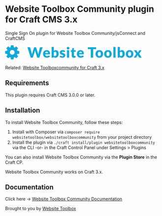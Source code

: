 # Website Toolbox Community plugin for Craft CMS 3.x

Single Sign On plugin for Website Toolbox Community/jsConnect and CraftCMS

![Screenshot](./docs/img/plugin-logo.png)

Related: [Website Toolboxcommunity for Craft 3.x](https://github.com/webtoolbox/craftcms-plugin)

## Requirements

This plugin requires Craft CMS 3.0.0 or later.

## Installation

To install Website Toolbox Community, follow these steps:

1. Install with Composer via `composer require websitetoolbox/websitetoolboxcommunity` from your project directory
2. Install the plugin via `./craft install/plugin websitetoolboxcommunity` via the CLI -or- in the Craft Control Panel under Settings > Plugins

You can also install Website Toolbox Community via the **Plugin Store** in the Craft CP.

Website Toolbox Community works on Craft 3.x.

## Documentation

Click here -> [Website Toolbox Community Documentation](https://websitetoolbox.com/plugins/websitetoolboxforum/documentation)

Brought to you by [Website Toolbox](https://websitetoolbox.com)
